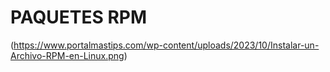 # PAQUETES RPM 

(https://www.portalmastips.com/wp-content/uploads/2023/10/Instalar-un-Archivo-RPM-en-Linux.png)
